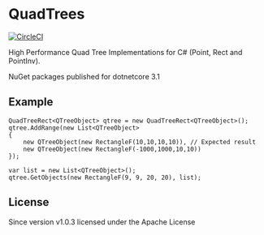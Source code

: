 # QuadTrees

[![CircleCI](https://circleci.com/gh/splitice/QuadTrees/tree/master.svg?style=svg)](https://circleci.com/gh/splitice/QuadTrees/tree/master)

High Performance Quad Tree Implementations for C# (Point, Rect and PointInv).

NuGet packages published for dotnetcore 3.1

## Example

```
QuadTreeRect<QTreeObject> qtree = new QuadTreeRect<QTreeObject>();
qtree.AddRange(new List<QTreeObject>
{
	new QTreeObject(new RectangleF(10,10,10,10)), // Expected result
	new QTreeObject(new RectangleF(-1000,1000,10,10))
});

var list = new List<QTreeObject>();
qtree.GetObjects(new RectangleF(9, 9, 20, 20), list);
```

## License

Since version v1.0.3 licensed under the Apache License
